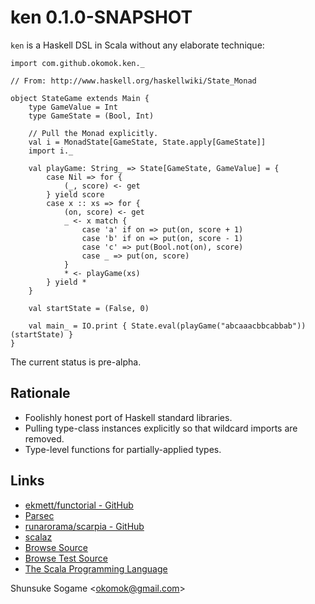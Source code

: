 
# ken 0.1.0-SNAPSHOT

`ken` is a Haskell DSL in Scala without any elaborate technique:

    import com.github.okomok.ken._

    // From: http://www.haskell.org/haskellwiki/State_Monad

    object StateGame extends Main {
        type GameValue = Int
        type GameState = (Bool, Int)

        // Pull the Monad explicitly.
        val i = MonadState[GameState, State.apply[GameState]]
        import i._

        val playGame: String_ => State[GameState, GameValue] = {
            case Nil => for {
                (_, score) <- get
            } yield score
            case x :: xs => for {
                (on, score) <- get
                _ <- x match {
                    case 'a' if on => put(on, score + 1)
                    case 'b' if on => put(on, score - 1)
                    case 'c' => put(Bool.not(on), score)
                    case _ => put(on, score)
                }
                * <- playGame(xs)
            } yield *
        }

        val startState = (False, 0)

        val main_ = IO.print { State.eval(playGame("abcaaacbbcabbab"))(startState) }
    }

The current status is pre-alpha.



## Rationale

* Foolishly honest port of Haskell standard libraries.
* Pulling type-class instances explicitly so that wildcard imports are removed.
* Type-level functions for partially-applied types.



## Links

* [ekmett/functorial - GitHub](https://github.com/ekmett/functorial "ekmett/functorial - GitHub")
* [Parsec](http://legacy.cs.uu.nl/daan/parsec.html "Parsec")
* [runarorama/scarpia - GitHub](https://github.com/runarorama/scarpia "runarorama/scarpia - GitHub")
* [scalaz](http://code.google.com/p/scalaz/ "scalaz")
* [Browse Source]
* [Browse Test Source]
* [The Scala Programming Language]


Shunsuke Sogame <<okomok@gmail.com>>


[MIT License]: http://www.opensource.org/licenses/mit-license.php "MIT License"
[Browse Source]: https://github.com/okomok/ken/tree/master/src/main/scala/com/github/okomok/ken "Browse Source"
[Browse Test Source]: https://github.com/okomok/ken/tree/master/src/test/scala/com/github/okomok/kentest "Browse Test Source"
[The Scala Programming Language]: http://www.scala-lang.org/ "The Scala Programming Language"
